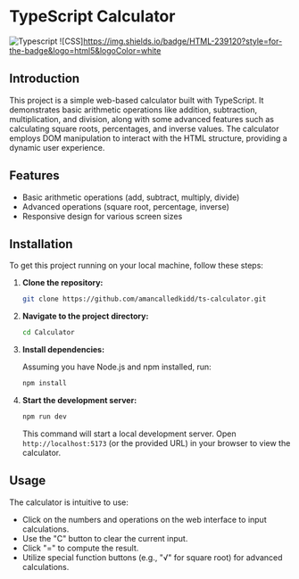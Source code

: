 # TypeScript Calculator

![Typescript](https://img.shields.io/badge/TypeScript-007ACC?style=for-the-badge&logo=typescript&logoColor=white)
![CSS]https://img.shields.io/badge/HTML-239120?style=for-the-badge&logo=html5&logoColor=white


## Introduction

This project is a simple web-based calculator built with TypeScript. It demonstrates basic arithmetic operations like addition, subtraction, multiplication, and division, along with some advanced features such as calculating square roots, percentages, and inverse values. The calculator employs DOM manipulation to interact with the HTML structure, providing a dynamic user experience.

## Features

- Basic arithmetic operations (add, subtract, multiply, divide)
- Advanced operations (square root, percentage, inverse)
- Responsive design for various screen sizes

## Installation

To get this project running on your local machine, follow these steps:

1. **Clone the repository:**

    ```sh
    git clone https://github.com/amancalledkidd/ts-calculator.git
    ```

2. **Navigate to the project directory:**

    ```sh
    cd Calculator
    ```

3. **Install dependencies:**

    Assuming you have Node.js and npm installed, run:

    ```sh
    npm install
    ```

4. **Start the development server:**

    ```sh
    npm run dev
    ```

    This command will start a local development server. Open `http://localhost:5173` (or the provided URL) in your browser to view the calculator.

## Usage

The calculator is intuitive to use:

- Click on the numbers and operations on the web interface to input calculations.
- Use the "C" button to clear the current input.
- Click "=" to compute the result.
- Utilize special function buttons (e.g., "√" for square root) for advanced calculations.

